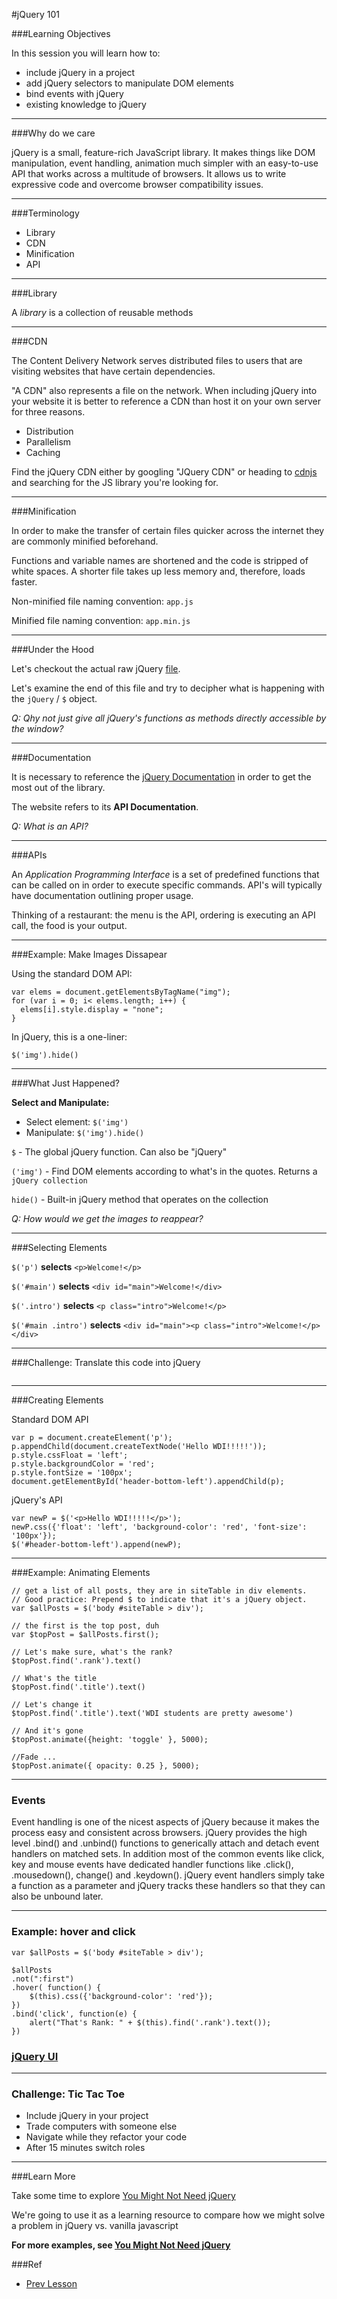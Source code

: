 #jQuery 101

###Learning Objectives

In this session you will learn how to:

* include jQuery in a project
* add jQuery selectors to manipulate DOM elements
* bind events with jQuery
* existing knowledge to jQuery

---

###Why do we care

jQuery is a small, feature-rich JavaScript library. It makes things like DOM manipulation, event handling, animation much simpler with an easy-to-use API that works across a multitude of browsers. It allows us to write expressive code and overcome browser compatibility issues.

---

###Terminology

* Library
* CDN
* Minification
* API

---

###Library

A *library* is a collection of reusable methods 

---

###CDN

The Content Delivery Network serves distributed files to users that are visiting websites that have certain dependencies.

"A CDN" also represents a file on the network. When including jQuery into your website it is better to reference a CDN than host it on your own server for three reasons.

* Distribution
* Parallelism
* Caching

Find the jQuery CDN either by googling "JQuery CDN" or heading to [cdnjs](https://cdnjs.com/) and searching for the JS library you're looking for.

---

###Minification

In order to make the transfer of certain files quicker across the internet they are commonly minified beforehand.

Functions and variable names are shortened and the code is stripped of white spaces. A shorter file takes up less memory and, therefore, loads faster.

Non-minified file naming convention: `app.js`

Minified file naming convention: `app.min.js`

---

###Under the Hood


Let's checkout the actual raw jQuery [file](http://code.jquery.com/jquery-2.1.3.js).

Let's examine the end of this file and try to decipher what is happening with the `jQuery` / `$` object.

*Q: Qhy not just give all jQuery's functions as methods directly accessible by the window?*

---

###Documentation

It is necessary to reference the [jQuery Documentation](api.jquery.com) in order to get the most out of the library.

The website refers to its **API Documentation**.

*Q: What is an API?*

---

###APIs

An *Application Programming Interface* is a set of predefined functions that can be called on in order to execute specific commands. API's will typically have documentation outlining proper usage.

Thinking of a restaurant: the menu is the API, ordering is executing an API call, the food is your output.

---

###Example: Make Images Dissapear

Using the standard DOM API:

```
var elems = document.getElementsByTagName("img");
for (var i = 0; i< elems.length; i++) {
  elems[i].style.display = "none";
}
```

In jQuery, this is a one-liner:

```
$('img').hide()
```

---

###What Just Happened?

**Select and Manipulate:**

- Select element: `$('img')`
- Manipulate: `$('img').hide()` 

`$` - The global jQuery function. Can also be "jQuery"

`('img')` - Find DOM elements according to what's in the quotes. Returns a `jQuery collection`

`hide()` - Built-in jQuery method that operates on the collection

*Q: How would we get the images to reappear?*

---

###Selecting Elements

`$('p')`  **selects** `<p>Welcome!</p>`

`$('#main')`  **selects**  `<div id="main">Welcome!</div>`

`$('.intro')` **selects** `<p class="intro">Welcome!</p>`

`$('#main .intro')` **selects** `<div id="main"><p class="intro">Welcome!</p></div>`

---

###Challenge: Translate this code into jQuery

```
```

---

###Creating Elements

Standard DOM API

```
var p = document.createElement('p');
p.appendChild(document.createTextNode('Hello WDI!!!!!'));
p.style.cssFloat = 'left';
p.style.backgroundColor = 'red';
p.style.fontSize = '100px';
document.getElementById('header-bottom-left').appendChild(p);​
```

jQuery's API

```
var newP = $('<p>Hello WDI!!!!!</p>');
newP.css({'float': 'left', 'background-color': 'red', 'font-size': '100px'});
$('#header-bottom-left').append(newP);
```

---

###Example: Animating Elements

```
// get a list of all posts, they are in siteTable in div elements.
// Good practice: Prepend $ to indicate that it's a jQuery object.
var $allPosts = $('body #siteTable > div');

// the first is the top post, duh
var $topPost = $allPosts.first();

// Let's make sure, what's the rank?
$topPost.find('.rank').text()

// What's the title
$topPost.find('.title').text()

// Let's change it
$topPost.find('.title').text('WDI students are pretty awesome')

// And it's gone
$topPost.animate({height: 'toggle' }, 5000);

//Fade ...
$topPost.animate({ opacity: 0.25 }, 5000);
```

---
### Events

Event handling is one of the nicest aspects of jQuery because it makes the process easy and consistent across browsers. jQuery provides the high level .bind() and .unbind() functions to generically attach and detach event handlers on matched sets. In addition most of the common events like click, key and mouse events have dedicated handler functions like .click(), .mousedown(), change() and .keydown(). jQuery event handlers simply take a function as a parameter and jQuery tracks these handlers so that they can also be unbound later.

---

### Example: hover and click

```
var $allPosts = $('body #siteTable > div');

$allPosts
.not(":first")
.hover( function() {
    $(this).css({'background-color': 'red'});
})
.bind('click', function(e) {
    alert("That's Rank: " + $(this).find('.rank').text());
})
```

### [jQuery UI](http://jqueryui.com/)

---

### Challenge: Tic Tac Toe

* Include jQuery in your project
* Trade computers with someone else
* Navigate while they refactor your code
* After 15 minutes switch roles

---

###Learn More

Take some time to explore [You Might Not Need jQuery](youmightnotneedjquery.com)

We're going to use it as a learning resource to compare how we might solve a problem in jQuery vs. vanilla javascript

**For more examples, see [You Might Not Need jQuery](youmightnotneedjquery.com)**

###Ref

* [Prev Lesson](https://github.com/wdi-sf-fall/notes/edit/master/week_05_project1_week/jquery/README.md)